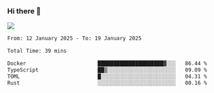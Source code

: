 ### Hi there 👋️

![](https://komarev.com/ghpvc/?username=Loner1024)

<!--START_SECTION:waka-->

```txt
From: 12 January 2025 - To: 19 January 2025

Total Time: 39 mins

Docker                       █████████████████████▓░░░   86.44 %
TypeScript                   ██▒░░░░░░░░░░░░░░░░░░░░░░   09.09 %
TOML                         █░░░░░░░░░░░░░░░░░░░░░░░░   04.31 %
Rust                         ░░░░░░░░░░░░░░░░░░░░░░░░░   00.16 %
```

<!--END_SECTION:waka-->




